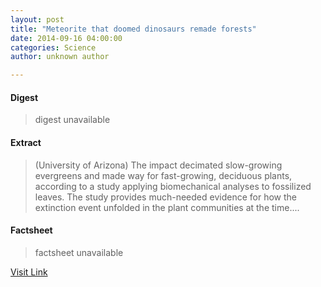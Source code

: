 ```yaml
---
layout: post
title: "Meteorite that doomed dinosaurs remade forests"
date: 2014-09-16 04:00:00
categories: Science
author: unknown author

---
```



#### Digest
>digest unavailable

#### Extract
>(University of Arizona) The impact decimated slow-growing evergreens and made way for fast-growing, deciduous plants, according to a study applying biomechanical analyses to fossilized leaves. The study provides much-needed evidence for how the extinction event unfolded in the plant communities at the time....

#### Factsheet
>factsheet unavailable

[Visit Link](http://www.eurekalert.org/pub_releases/2014-09/uoa-mtd091114.php)


